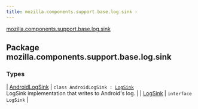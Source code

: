 ```yaml
---
title: mozilla.components.support.base.log.sink - 
---
```


[mozilla.components.support.base.log.sink](./index.html)

## Package mozilla.components.support.base.log.sink

### Types

| [AndroidLogSink](-android-log-sink/index.html) | `class AndroidLogSink : `[`LogSink`](-log-sink/index.html)<br>LogSink implementation that writes to Android's log. |
| [LogSink](-log-sink/index.html) | `interface LogSink` |

